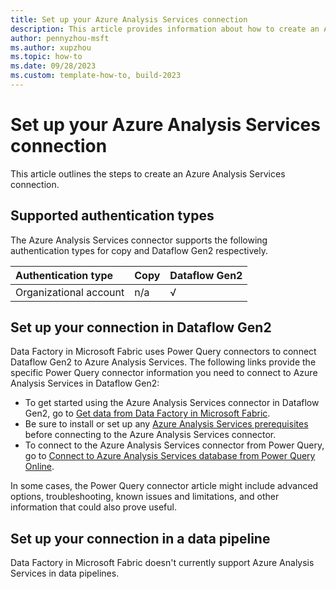 ```yaml
---
title: Set up your Azure Analysis Services connection
description: This article provides information about how to create an Azure Analysis Services connection in Microsoft Fabric.
author: pennyzhou-msft
ms.author: xupzhou
ms.topic: how-to
ms.date: 09/28/2023
ms.custom: template-how-to, build-2023
---
```


# Set up your Azure Analysis Services connection

This article outlines the steps to create an Azure Analysis Services connection.

## Supported authentication types

The Azure Analysis Services connector supports the following authentication types for copy and Dataflow Gen2 respectively.  

|Authentication type |Copy |Dataflow Gen2 |
|:---|:---|:---|
|Organizational account| n/a | √ |

## Set up your connection in Dataflow Gen2

Data Factory in Microsoft Fabric uses Power Query connectors to connect Dataflow Gen2 to Azure Analysis Services. The following links provide the specific Power Query connector information you need to connect to Azure Analysis Services in Dataflow Gen2:

- To get started using the Azure Analysis Services connector in Dataflow Gen2, go to [Get data from Data Factory in Microsoft Fabric](/power-query/where-to-get-data#get-data-from-data-factory-in-microsoft-fabric-preview).
- Be sure to install or set up any [Azure Analysis Services prerequisites](/power-query/connectors/azure-analysis-services#prerequisites) before connecting to the Azure Analysis Services connector.
- To connect to the Azure Analysis Services connector from Power Query, go to [Connect to Azure Analysis Services database from Power Query Online](/power-query/connectors/azure-analysis-services#connect-to-azure-analysis-services-database-from-power-query-online).

In some cases, the Power Query connector article might include advanced options, troubleshooting, known issues and limitations, and other information that could also prove useful.

## Set up your connection in a data pipeline

Data Factory in Microsoft Fabric doesn't currently support Azure Analysis Services in data pipelines.

